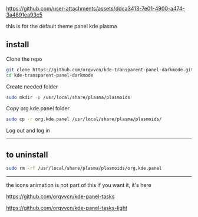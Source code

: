 

https://github.com/user-attachments/assets/ddca3413-7e01-4900-a474-3a4891ea93c5


this is for the default theme panel kde plasma

 

## install

 Clone the repo
 
```bash
git clone https://github.com/orqvvcn/kde-transparent-panel-darkmode.git
cd kde-transparent-panel-darkmode
```


Create needed folder
```bash
sudo mkdir -p /usr/local/share/plasma/plasmoids
```

Copy org.kde.panel folder

```bash
sudo cp -r org.kde.panel /usr/local/share/plasma/plasmoids/
```

Log out and log in


-------------------------------------------------------------------

## to uninstall
```bash
sudo rm -rf /usr/local/share/plasma/plasmoids/org.kde.panel
```

-------------------------------------------------------------------

the icons animation is not part of this if you want it, it's here

https://github.com/orqvvcn/kde-panel-tasks

https://github.com/orqvvcn/kde-panel-tasks-light
